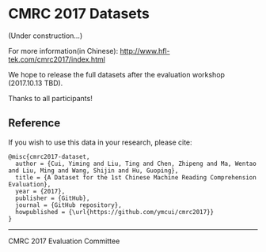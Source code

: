 # CMRC 2017 Datasets

(Under construction...)

For more information(in Chinese): http://www.hfl-tek.com/cmrc2017/index.html

We hope to release the full datasets after the evaluation workshop (2017.10.13 TBD).

Thanks to all participants!

## Reference

If you wish to use this data in your research, please cite:

```
@misc{cmrc2017-dataset,
  author = {Cui, Yiming and Liu, Ting and Chen, Zhipeng and Ma, Wentao and Liu, Ming and Wang, Shijin and Hu, Guoping},
  title = {A Dataset for the 1st Chinese Machine Reading Comprehension Evaluation},
  year = {2017},
  publisher = {GitHub},
  journal = {GitHub repository},
  howpublished = {\url{https://github.com/ymcui/cmrc2017}}
}
```


----------------
CMRC 2017 Evaluation Committee